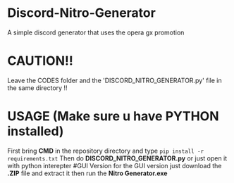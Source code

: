 # Discord-Nitro-Generator
A simple discord generator that uses the opera gx promotion
# CAUTION!!
Leave the CODES folder and the 'DISCORD_NITRO_GENERATOR.py' file in the same directory !!
# USAGE (Make sure u have __PYTHON__ installed)
First bring __CMD__ in the repository directory and type `pip install -r requirements.txt`
Then do __DISCORD_NITRO_GENERATOR.py__ or just open it with python interepter 
#GUI Version
for the GUI version just download the __.ZIP__ file and extract it
then run the __Nitro Generator.exe__
